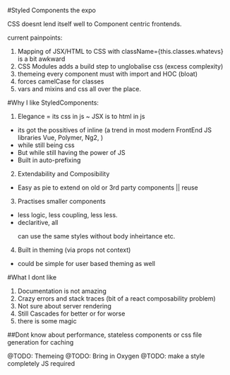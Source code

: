 #Styled Components the expo

CSS doesnt lend itself well to Component centric frontends.

current painpoints:
 1. Mapping of JSX/HTML to CSS with className={this.classes.whatevs} is a bit awkward
 2. CSS Modules adds a build step to unglobalise css (excess complexity)
 3. themeing every component must with import and HOC (bloat)
 4. forces camelCase for classes
 5. vars and mixins and css all over the place.



 #Why I like StyledComponents: 

 1. Elegance = its css in js  ~  JSX is to html in js
   - its got the possitives of inline (a trend in most modern FrontEnd JS libraries Vue, Polymer, Ng2, )
   - while still being css
   - But while still having the power of JS
   - Built in auto-prefixing

  2. Extendability and Composibility
   - Easy as pie to extend on old or 3rd party components || reuse

  3. Practises smaller components
   - less logic, less coupling, less less.
   - declaritive, all <p> can use the same styles without body inheirtance etc.

  4. Built in theming (via props not context)
   - could be simple for user based theming as well


#What I dont like

  1. Documentation is not amazing
  2. Crazy errors and stack traces (bit of a react composability problem)
  3. Not sure about server rendering
  4. Still Cascades for better or for worse
  5. there is some magic

##Dont know about performance, stateless components or css file generation for caching


@TODO: Themeing
@TODO: Bring in Oxygen
@TODO: make a style completely JS required
